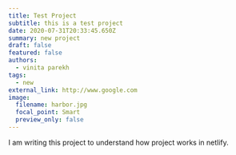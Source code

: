 ```yaml
---
title: Test Project
subtitle: this is a test project
date: 2020-07-31T20:33:45.650Z
summary: new project
draft: false
featured: false
authors:
  - vinita parekh
tags:
  - new
external_link: http://www.google.com
image:
  filename: harbor.jpg
  focal_point: Smart
  preview_only: false
---
```

I am writing this project to understand how project works in netlify.